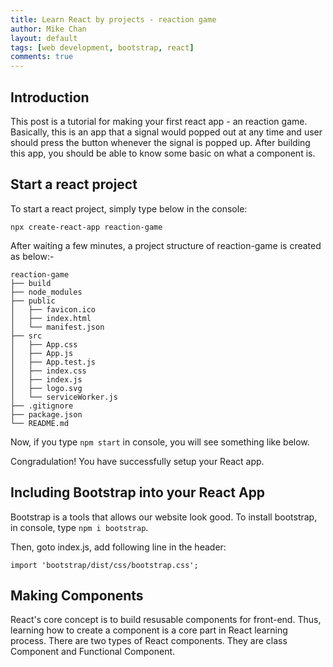 ```yaml
---
title: Learn React by projects - reaction game
author: Mike Chan
layout: default
tags: [web development, bootstrap, react]
comments: true 
---
```


## Introduction
This post is a tutorial for making your first react app - an reaction game. Basically, this is an app that  a signal would popped out at any time and user should press the button whenever the signal is popped up. After building this app, you should be able to know some basic on what a component is.

<!--more-->

## Start a react project

To start a react project, simply type below in the console:

```
npx create-react-app reaction-game
```

After waiting a few minutes, a project structure of reaction-game is created as below:-

```
reaction-game
├── build
├── node_modules
├── public
│   ├── favicon.ico
│   ├── index.html
│   └── manifest.json
├── src
│   ├── App.css
│   ├── App.js
│   ├── App.test.js
│   ├── index.css
│   ├── index.js
│   ├── logo.svg
│   └── serviceWorker.js
├── .gitignore
├── package.json
└── README.md
```
Now, if you type ```npm start``` in console, you will see something like below.

Congradulation! You have successfully setup your React app.

## Including Bootstrap into your React App

Bootstrap is a tools that allows our website look good. To install bootstrap, in console, type ```npm i bootstrap```.

Then, goto index.js, add following line in the header:

```
import 'bootstrap/dist/css/bootstrap.css';
```

## Making Components
React's core concept is to build resusable components for front-end. Thus, learning how to create a component is a core part in React learning process. There are two types of React components. They are class Component and Functional Component. 
